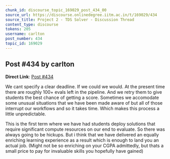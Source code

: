 ```yaml
---
chunk_id: discourse_topic_169029_post_434_00
source_url: https://discourse.onlinedegree.iitm.ac.in/t/169029/434
source_title: Project 2 - TDS Solver - Discussion Thread
content_type: discourse
tokens: 205
username: carlton
post_number: 434
topic_id: 169029
---
```


## Post #434 by carlton

**Direct Link**: [Post #434](https://discourse.onlinedegree.iitm.ac.in/t/169029/434)

We cant specify a clear deadline. If we could we would. At the present time there are roughly 100+ evals left in the pipeline. And we retry them to give students the best chance of getting a score. Sometimes we accomodate some unusual situations that we have been made aware of but all of those interrupt our workflows and so it takes time. Which makes this process a little unpredictable.

This is the first term where we have had students deploy solutions that require significant compute resources on our end to evaluate. So there was always going to be hickups. But i think that we have delivered an equally enriching learning experience as a result which is enough to land you an actual job. (Might not be so enriching on your CGPA admittedly, but thats a small price to pay for invaluable skills you hopefully have gained)
